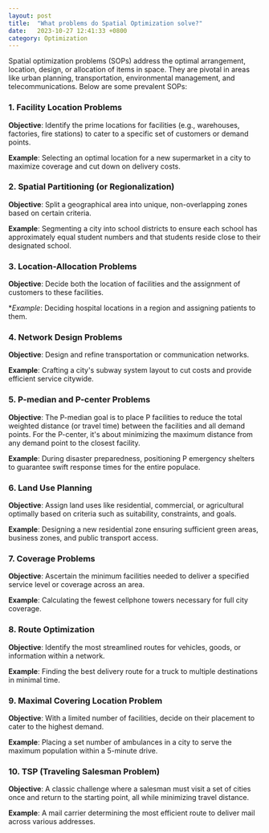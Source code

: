 ```yaml
---
layout: post
title:  "What problems do Spatial Optimization solve?" 
date:   2023-10-27 12:41:33 +0800
category: Optimization
---
```


Spatial optimization problems (SOPs) address the optimal arrangement, location, design, or allocation of items in space. They are pivotal in areas like urban planning, transportation, environmental management, and telecommunications. Below are some prevalent SOPs:

### 1. Facility Location Problems 

**Objective**: Identify the prime locations for facilities (e.g., warehouses, factories, fire stations) to cater to a specific set of customers or demand points. 

**Example**: Selecting an optimal location for a new supermarket in a city to maximize coverage and cut down on delivery costs.

### 2. Spatial Partitioning (or Regionalization) 

**Objective**: Split a geographical area into unique, non-overlapping zones based on certain criteria. 

**Example**: Segmenting a city into school districts to ensure each school has approximately equal student numbers and that students reside close to their designated school. 

### 3. Location-Allocation Problems 

**Objective**: Decide both the location of facilities and the assignment of customers to these facilities. 

**Example*: Deciding hospital locations in a region and assigning patients to them. 

### 4. Network Design Problems 
**Objective**: Design and refine transportation or communication networks. 

**Example**: Crafting a city's subway system layout to cut costs and provide efficient service citywide. 

### 5. P-median and P-center Problems 

**Objective**: The P-median goal is to place P facilities to reduce the total weighted distance (or travel time) between the facilities and all demand points. For the P-center, it's about minimizing the maximum distance from any demand point to the closest facility. 

**Example**: During disaster preparedness, positioning P emergency shelters to guarantee swift response times for the entire populace. 

### 6. Land Use Planning 

**Objective**: Assign land uses like residential, commercial, or agricultural optimally based on criteria such as suitability, constraints, and goals. 

**Example**: Designing a new residential zone ensuring sufficient green areas, business zones, and public transport access. 

### 7. Coverage Problems 

**Objective**: Ascertain the minimum facilities needed to deliver a specified service level or coverage across an area. 

**Example**: Calculating the fewest cellphone towers necessary for full city coverage. 

### 8. Route Optimization 

**Objective**: Identify the most streamlined routes for vehicles, goods, or information within a network. 

**Example**: Finding the best delivery route for a truck to multiple destinations in minimal time. 

### 9. Maximal Covering Location Problem 

**Objective**: With a limited number of facilities, decide on their placement to cater to the highest demand. 

**Example**: Placing a set number of ambulances in a city to serve the maximum population within a 5-minute drive. 

### 10. TSP (Traveling Salesman Problem) 

**Objective**: A classic challenge where a salesman must visit a set of cities once and return to the starting point, all while minimizing travel distance. 

**Example**: A mail carrier determining the most efficient route to deliver mail across various addresses.
